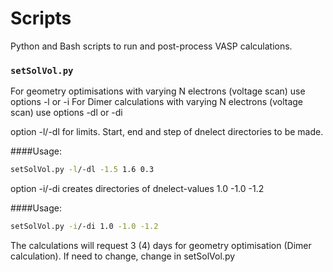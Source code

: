 # Scripts  
Python and Bash scripts to run and post-process VASP calculations.  

### `setSolVol.py`  

For geometry optimisations with varying N electrons (voltage scan) use options -l or -i
For Dimer calculations with varying N electrons (voltage scan) use options -dl or -di
 
option -l/-dl for limits. Start, end and step of dnelect directories to be made.

####Usage: 
```bash
setSolVol.py -l/-dl -1.5 1.6 0.3
```
option -i/-di creates directories of dnelect-values 1.0 -1.0 -1.2

####Usage: 
```bash
setSolVol.py -i/-di 1.0 -1.0 -1.2
```
The calculations will request 3 (4) days for geometry optimisation (Dimer calculation). If need to change, change in setSolVol.py 

